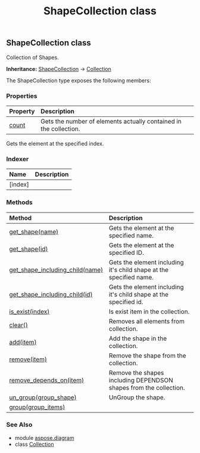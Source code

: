 ﻿---
title: ShapeCollection class
second_title: Aspose.Diagram for Python via .NET API References
description: 
type: docs
weight: 2020
url: /python-net/aspose.diagram/shapecollection/
is_root: false
---

## ShapeCollection class

Collection of Shapes.



**Inheritance:** [ShapeCollection](/diagram/python-net/aspose.diagram/shapecollection) → 
[Collection](/diagram/python-net/aspose.diagram/collection)



The ShapeCollection type exposes the following members:

### Properties
| Property | Description |
| :- | :- |
| [count](/diagram/python-net/aspose.diagram/shapecollection/count) | Gets the number of elements actually contained in the collection. |



Gets the element at the specified index.
### Indexer
| Name | Description |
| :- | :- |
| [index] |  |


### Methods
| Method | Description |
| :- | :- |
| [get_shape(name)](/diagram/python-net/aspose.diagram/shapecollection/get_shape/#str) | Gets the element at the specified name. |
| [get_shape(id)](/diagram/python-net/aspose.diagram/shapecollection/get_shape/#int) | Gets the element at the specified ID. |
| [get_shape_including_child(name)](/diagram/python-net/aspose.diagram/shapecollection/get_shape_including_child/#str) | Gets the element including it's child shape at the specified name. |
| [get_shape_including_child(id)](/diagram/python-net/aspose.diagram/shapecollection/get_shape_including_child/#int) | Gets the element including it's child shape at the specified id. |
| [is_exist(index)](/diagram/python-net/aspose.diagram/shapecollection/is_exist/#int) | Is exist item in the collection. |
| [clear()](/diagram/python-net/aspose.diagram/shapecollection/clear/#) | Removes all elements from collection. |
| [add(item)](/diagram/python-net/aspose.diagram/shapecollection/add/#Shape) | Add the shape in the collection. |
| [remove(item)](/diagram/python-net/aspose.diagram/shapecollection/remove/#Shape) | Remove the shape from the collection. |
| [remove_depends_on(item)](/diagram/python-net/aspose.diagram/shapecollection/remove_depends_on/#Shape) | Remove the shapes including DEPENDSON shapes from the collection. |
| [un_group(group_shape)](/diagram/python-net/aspose.diagram/shapecollection/un_group/#Shape) | UnGroup the shape. |
| [group(group_items)](/diagram/python-net/aspose.diagram/shapecollection/group/#list) |  |


### See Also

* module [aspose.diagram](../)
* class [Collection](/diagram/python-net/aspose.diagram/collection)
